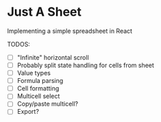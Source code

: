 # Just A Sheet

Implementing a simple spreadsheet in React

TODOS:
 - [ ] "Infinite" horizontal scroll
 - [ ] Probably split state handling for cells from sheet
 - [ ] Value types
 - [ ] Formula parsing
 - [ ] Cell formatting
 - [ ] Multicell select
 - [ ] Copy/paste multicell?
 - [ ] Export?